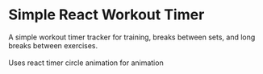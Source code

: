 # Simple React Workout Timer
A simple workout timer tracker for training, breaks between sets, and long breaks between exercises. <br/><br/>
Uses react timer circle animation for animation<br/><br/>
